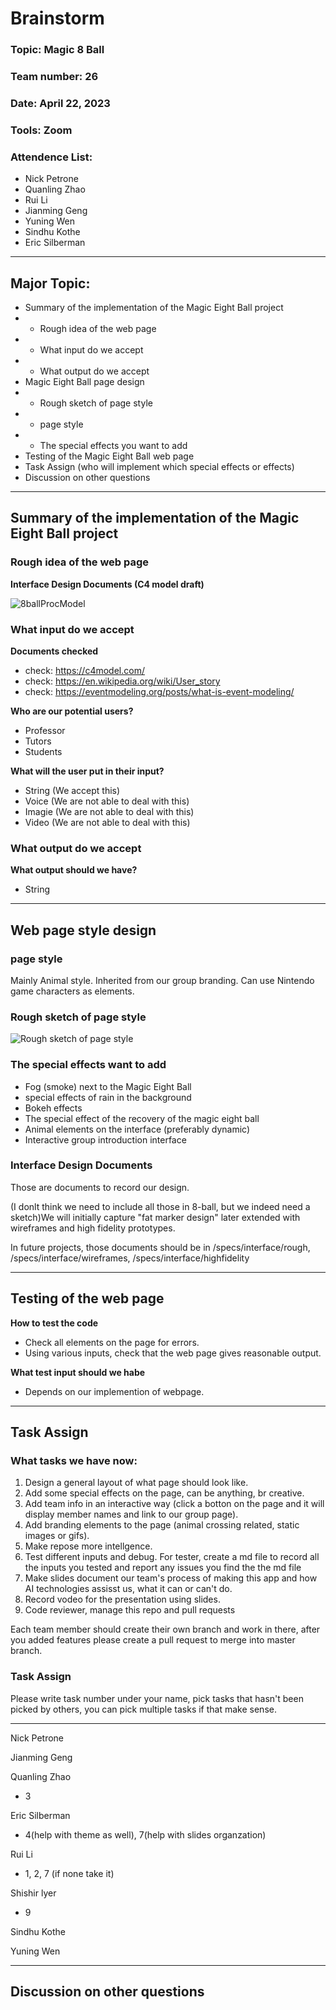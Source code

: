 <!--Please save this doc as /admin/meetings/mmddyy-brainstorm.md-->

<!--distilled documents and diagrams you produced of the ideas you want to capture from your meetings should be in /specs/brainstorm/-->

<!--Overarching Decisions should be in /specs/adrs-->

<!--Interface Design Documents should be in /specs/interface/rough, /specs/interface/wireframes, /specs/interface/highfidelity-->

<!--Project Roadmap should be in /specs/roadmap.md-->

# Brainstorm

### Topic: Magic 8 Ball

### Team number: 26

### Date: April 22, 2023

### Tools: Zoom

### Attendence List:

- Nick Petrone
- Quanling Zhao
- Rui Li
- Jianming Geng
- Yuning Wen
- Sindhu Kothe
- Eric Silberman
***

## Major Topic:

- Summary of the implementation of the Magic Eight Ball project
- - Rough idea of the web page
- - What input do we accept
- - What output do we accept
- Magic Eight Ball page design
- - Rough sketch of page style
- - page style
- - The special effects you want to add
- Testing of the Magic Eight Ball web page
- Task Assign (who will implement which special effects or effects)
- Discussion on other questions

***

## Summary of the implementation of the Magic Eight Ball project

### Rough idea of the web page

**Interface Design Documents (C4 model draft)**

![8ballProcModel](https://cse110-sp23-group26.github.io/magicEightBall/img/8ballProcModel.png)

### What input do we accept

**Documents checked**
- check: https://c4model.com/
- check: https://en.wikipedia.org/wiki/User_story
- check: https://eventmodeling.org/posts/what-is-event-modeling/

**Who are our potential users?**

- Professor
- Tutors
- Students

**What will the user put in their input?**

- String (We accept this)
- Voice (We are not able to deal with this)
- Imagie (We are not able to deal with this)
- Video (We are not able to deal with this)

### What output do we accept

**What output should we have?**

- String

***

## Web page style design

### page style

Mainly Animal style. Inherited from our group branding. Can use Nintendo game characters as elements.

### Rough sketch of page style

![Rough sketch of page style](https://cse110-sp23-group26.github.io/magicEightBall/img/8ballWebPageSketch.png)

### The special effects want to add

- Fog (smoke) next to the Magic Eight Ball
- special effects of rain in the background
- Bokeh effects
- The special effect of the recovery of the magic eight ball
- Animal elements on the interface (preferably dynamic)
- Interactive group introduction interface

### Interface Design Documents

Those are documents to record our design. 

(I donlt think we need to include all those in 8-ball, but we indeed need a sketch)We will initially capture "fat marker design" later extended with wireframes and high fidelity prototypes.

In future projects, those documents should be in /specs/interface/rough, /specs/interface/wireframes, /specs/interface/highfidelity

***

## Testing of the web page

**How to test the code**

- Check all elements on the page for errors.
- Using various inputs, check that the web page gives reasonable output.

**What test input should we habe**

- Depends on our implemention of webpage.

***

## Task Assign

### What tasks we have now:

1. Design a general layout of what page should look like.
2. Add some special effects on the page, can be anything, br creative.
3. Add team info in an interactive way (click a botton on the page and it will display member names and link to our group page).
4. Add branding elements to the page (animal crossing related, static images or gifs).
5. Make repose more intellgence.
6. Test different inputs and debug. For tester, create a md file to record all the inputs you tested and report any issues you find the the md file
7. Make slides document our team's process of making this app and how AI technologies assisst us, what it can or can't do.
8. Record vodeo for the presentation using slides.
9. Code reviewer, manage this repo and pull requests


Each team member should create their own branch and work in there, after you added features please create a pull request to merge into master branch.


### Task Assign
Please write task number under your name, pick tasks that hasn't been picked by others, you can pick multiple tasks if that make sense.



------

Nick Petrone


Jianming Geng


Quanling Zhao
- 3

Eric Silberman
- 4(help with theme as well), 7(help with slides organzation)

Rui Li

- 1, 2, 7 (if none take it)

Shishir lyer

 - 9

Sindhu Kothe


Yuning Wen



***

## Discussion on other questions













